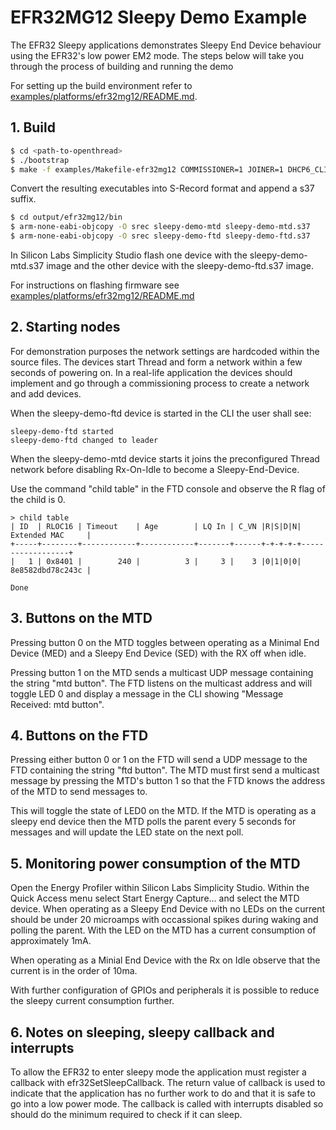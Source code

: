 
# EFR32MG12 Sleepy Demo Example

The EFR32 Sleepy applications demonstrates Sleepy End Device behaviour using
the EFR32's low power EM2 mode. The steps below will take you through the
process of building and running the demo

For setting up the build environment refer to [examples/platforms/efr32mg12/README.md](../README.md).


## 1. Build

```bash
$ cd <path-to-openthread>
$ ./bootstrap
$ make -f examples/Makefile-efr32mg12 COMMISSIONER=1 JOINER=1 DHCP6_CLIENT=1 DHCP6_SERVER=1 BOARD=BRD4161A
```

Convert the resulting executables into S-Record format and append a s37 suffix.

```bash
$ cd output/efr32mg12/bin
$ arm-none-eabi-objcopy -O srec sleepy-demo-mtd sleepy-demo-mtd.s37
$ arm-none-eabi-objcopy -O srec sleepy-demo-ftd sleepy-demo-ftd.s37
```

In Silicon Labs Simplicity Studio flash one device with the sleepy-demo-mtd.s37
image and the other device with the sleepy-demo-ftd.s37 image.

For instructions on flashing firmware see [examples/platforms/efr32mg12/README.md](../README.md#flash-binaries)


## 2. Starting nodes

For demonstration purposes the network settings are hardcoded within the source files.
The devices start Thread and form a network within a few seconds of powering on. In a real-life
application the devices should implement and go through a commissioning process to create
a network and add devices.

When the sleepy-demo-ftd device is started in the CLI the user shall see:

```
sleepy-demo-ftd started
sleepy-demo-ftd changed to leader
```

When the sleepy-demo-mtd device starts it joins the preconfigured Thread network
before disabling Rx-On-Idle to become a Sleepy-End-Device.

Use the command "child table" in the FTD console and observe the R flag of the child is 0.

```
> child table
| ID  | RLOC16 | Timeout    | Age        | LQ In | C_VN |R|S|D|N| Extended MAC     |
+-----+--------+------------+------------+-------+------+-+-+-+-+------------------+
|   1 | 0x8401 |        240 |          3 |     3 |    3 |0|1|0|0| 8e8582dbd78c243c |

Done
```


## 3. Buttons on the MTD

Pressing button 0 on the MTD toggles between operating as a Minimal End Device (MED) and
a Sleepy End Device (SED) with the RX off when idle.

Pressing button 1 on the MTD sends a multicast UDP message containing the
string "mtd button".  The FTD listens on the multicast address and will toggle
LED 0 and display a message in the CLI showing "Message Received: mtd button".

## 4. Buttons on the FTD

Pressing either button 0 or 1 on the FTD will send a UDP message to the FTD containing the string
"ftd button". The MTD must first send a multicast message by pressing the MTD's button 1 so that
the FTD knows the address of the MTD to send messages to.

This will toggle the state of LED0 on the MTD.  If the MTD is operating as a sleepy end device then
the MTD polls the parent every 5 seconds for messages and will update the LED state on the
next poll.

## 5. Monitoring power consumption of the MTD

Open the Energy Profiler within Silicon Labs Simplicity Studio.  Within the Quick Access menu
select Start Energy Capture... and select the MTD device.  When operating as a Sleepy End Device
with no LEDs on the current should be under 20 microamps with occassional spikes during waking
and polling the parent.  With the LED on the MTD has a current consumption of approximately 1mA.

When operating as a Minial End Device with the Rx on Idle observe that the current is in the order
of 10ma.

With further configuration of GPIOs and peripherals it is possible to reduce the sleepy current
consumption further.

## 6. Notes on sleeping, sleepy callback and interrupts

To allow the EFR32 to enter sleepy mode the application must register a callback with efr32SetSleepCallback.
The return value of callback is used to indicate that the application has no further work to do and that
it is safe to go into a low power mode.  The callback is called with interrupts disabled so should do
the minimum required to check if it can sleep.

